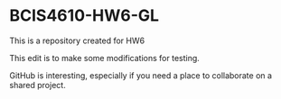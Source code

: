 # BCIS4610-HW6-GL
This is a repository created for HW6

This edit is to make some modifications for testing.

GitHub is interesting, especially if you need a place to collaborate on a shared project.

